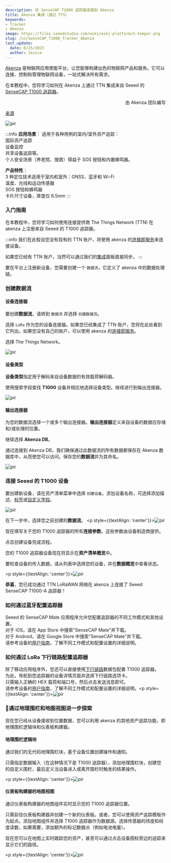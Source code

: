 ```yaml
---
description: 将 SenseCAP T1000 追踪器连接到 Akenza
title: Akenza 集成（通过 TTS）
keywords:
- Tracker
- Akenza
image: https://files.seeedstudio.com/wiki/wiki-platform/S-tempor.png
slug: /cn/SenseCAP_T1000_Tracker_Akenza
last_update:
  date: 8/25/2023
  author: Jessie
---
```


[Akenza](https://akenza.io/) 是物联网应用使能平台，让您能够构建出色的物联网产品和服务。它可以连接、控制和管理物联网设备，一站式解决所有需求。

在本教程中，您将学习如何在 Akenza 上通过 TTN 集成来自 Seeed 的 [SenseCAP T1000 追踪器](https://www.seeedstudio.com/SenseCAP-Card-Tracker-T1000-A-p-5697.html)。
​
<div align="right">
由 Akenza 团队编写
</div>

[来源](https://docs.akenza.io/akenza.io/tutorials/add-devices/how-to-integrate-the-seeed-sensecap-t1000-tracker-on-akenza)

<p style={{textAlign: 'center'}}><img src="https://3656276971-files.gitbook.io/~/files/v0/b/gitbook-x-prod.appspot.com/o/spaces%2F-MMKXTFIN5ZlLOjBlfC4%2Fuploads%2FBvnwVdfDW4JXHXEbrjs3%2FT1000%20tracker.png?alt=media&token=dedacd81-e952-4e83-90bf-f004e99adc08" alt="pir" width={400} height="auto" /></p>


:::info
**应用场景**：
适用于各种用例的室内/室外资产追踪：<br/>
国际资产追踪<br/>
设备监控<br/>
共享设备追踪等。<br/>
个人安全场景（养老院、搜救）得益于 SOS 按钮和内置蜂鸣器。<br/>

**产品特性**：<br/>
3 种定位技术适用于室内和室外：GNSS、蓝牙和 Wi-Fi<br/>
温度、光线和运动传感器<br/>
SOS 按钮和蜂鸣器<br/>
卡片尺寸设备，厚度仅 6.5mm
:::


### 入门指南

在本教程中，您将学习如何使用连接提供商 The Things Network (TTN) 在 akenza 上注册来自 Seeed 的 T1000 追踪器。

:::info
我们在此假设您没有现有的 TTN 账户，将使用 akenza 的[连接即服务](https://docs.akenza.io/akenza.io/get-started/your-integration)来连接设备。

如果您已经有 TTN 账户，当然可以通过我们的[集成](https://docs.akenza.io/akenza.io/get-started/your-integration#2.-integrations)面板直接同步。
:::

要在平台上注册新设备，您需要创建一个 `数据流`，它定义了 akenza 中的数据处理链。

### 创建数据流

#### 设备连接器

要创建**数据流**，请转到 `数据流` 并选择 `创建数据流`。

选择 `LoRa` 作为您的设备连接器。如果您已经集成了 TTN 账户，您将在此处看到它列出。如果您没有自己的账户，可以使用 akenza 的[连接即服务](https://docs.akenza.io/akenza.io/get-started/your-integration)。

选择 The Things Network。
<p style={{textAlign: 'center'}}><img src="https://3656276971-files.gitbook.io/~/files/v0/b/gitbook-x-prod.appspot.com/o/spaces%2F-MMKXTFIN5ZlLOjBlfC4%2Fuploads%2FBNwN5xlVesDpVxHQ3H4d%2FT1000-DF.png?alt=media&token=540e39fd-bea3-46dd-84a7-6af601e772f7" alt="pir" width={800} height="auto" /></p>

#### 设备类型

**设备类型**指定用于解码来自设备数据的有效载荷解码器。

使用搜索字段查找 **T1000** 设备并相应地选择设备类型。继续进行到输出连接器。

<p style={{textAlign: 'center'}}><img src="https://3656276971-files.gitbook.io/~/files/v0/b/gitbook-x-prod.appspot.com/o/spaces%2F-MMKXTFIN5ZlLOjBlfC4%2Fuploads%2FUuglz0pXA3SEsX59cdxJ%2FT1000-DF-2.png?alt=media&token=16c0dd80-f402-4477-857b-b0de9601b27b" alt="pir" width={800} height="auto" /></p>

#### 输出连接器

为您的数据流选择一个或多个输出连接器。**输出连接器**定义来自设备的数据应存储和/或处理的位置。

继续选择 **Akenza DB**。

通过连接到 Akenza DB，我们确保通过此数据流的所有数据都保存在 Akenza 数据库中，从而使您可以访问。保存您的**数据流**并为其命名。

<p style={{textAlign: 'center'}}><img src="https://3656276971-files.gitbook.io/~/files/v0/b/gitbook-x-prod.appspot.com/o/spaces%2F-MMKXTFIN5ZlLOjBlfC4%2Fuploads%2FSOGhuXN5SrmIMjchCCJP%2FT1000-DF-3.png?alt=media&token=7e43e9ab-1a9a-4609-b1c7-36ceeaf71635" alt="pir" width={800} height="auto" /></p>


### 连接 Seeed 的 T1000 设备

要创建新设备，请在资产清单菜单中选择 `创建设备`。添加设备名称，可选择添加描述、[标签](https://docs.akenza.io/akenza.io/get-started/create-new-device/how-to-use-tags-on-akenza)或[自定义字段](https://docs.akenza.io/akenza.io/get-started/create-new-device/how-to-use-custom-fields-on-akenza)。

<p style={{textAlign: 'center'}}><img src="https://3656276971-files.gitbook.io/~/files/v0/b/gitbook-x-prod.appspot.com/o/spaces%2F-MMKXTFIN5ZlLOjBlfC4%2Fuploads%2FI6gtMgKsAlazzNMO2Umz%2FT1000-CD-1.png?alt=media&token=ef5c5b56-1409-4b89-8893-66ca3bdb5822" alt="pir" width={800} height="auto" /></p>

在下一步中，选择您之前创建的**数据流**。
​<p style={{textAlign: 'center'}}><img src="https://3656276971-files.gitbook.io/~/files/v0/b/gitbook-x-prod.appspot.com/o/spaces%2F-MMKXTFIN5ZlLOjBlfC4%2Fuploads%2FVPZ35a4DKdujIqlP84gR%2FT1000-CD-2.png?alt=media&token=73ced82f-ea7b-436c-a42d-36dc44ec3f12" alt="pir" width={800} height="auto" /></p>

现在填写关于您的 T1000 追踪器的所有**连接参数**。这些参数由设备制造商提供。

点击创建设备完成流程。

您的 T1000 追踪器设备现在将显示在**资产清单概览**中。

要检查设备的传入数据，请从列表中选择您的设备，并在**数据概览**中查看状态。

​<p style={{textAlign: 'center'}}><img src="https://3656276971-files.gitbook.io/~/files/v0/b/gitbook-x-prod.appspot.com/o/spaces%2F-MMKXTFIN5ZlLOjBlfC4%2Fuploads%2Fllgd7HtP8VBZbAgeNU4M%2FT1000-Asset.png?alt=media&token=2665b736-aed6-4533-b7bb-aaa5542f5d67" alt="pir" width={800} height="auto" /></p>

**恭喜**，您已成功通过 TTN LoRaWAN 网络在 akenza 上连接了 Seeed SenseCAP T1000-A 追踪器！

### 如何通过蓝牙配置追踪器

Seeed 的 SenseCAP Mate 应用程序允许您配置追踪器的不同工作模式和其他设置。<br/> 
对于 iOS，请在 App Store 中搜索"SenseCAP Mate"并下载。<br/>
对于 Android，请在 Google Store 中搜索"SenseCAP Mate"并下载。<br/>
请参考设备的[用户指南](https://files.seeedstudio.com/products/SenseCAP/SenseCAP_Tracker/SenseCAP_Tracker_T1000-AB_User_Guide.pdf)，了解不同工作模式和配置设置的详细说明。

### 如何通过 LoRa 下行链路配置追踪器

除了移动应用程序外，您还可以直接使用[下行链路](https://docs.akenza.io/akenza.io/get-started/connectors/downlink)数据包配置 T1000 追踪器。<br/>
为此，导航到您追踪器的设备详情页面并选择下行链路选项卡。<br/>
只需输入正确的 HEX 载荷和端口号，然后点击发送消息即可。<br/>
请参考设备的[用户指南](https://files.seeedstudio.com/products/SenseCAP/SenseCAP_Tracker/SenseCAP_Tracker_T1000-AB_User_Guide.pdf)，了解不同工作模式和配置设置的详细说明。
​
​<p style={{textAlign: 'center'}}><img src="https://3656276971-files.gitbook.io/~/files/v0/b/gitbook-x-prod.appspot.com/o/spaces%2F-MMKXTFIN5ZlLOjBlfC4%2Fuploads%2F5KtoZmSstaZQ7vMLevdo%2FT1000-downlink.png?alt=media&token=e8d29de7-9b7a-4c57-8376-443ceb8c9ee1" alt="pir" width={800} height="auto" /></p>

### 🚀通过地理围栏和地图视图进一步探索

现在您已经从设备接收到位置数据，您可以利用 akenza 的其他资产追踪功能，即地理围栏逻辑块和仪表板构建器。

#### 地理围栏逻辑块

通过我们的无代码地理围栏块，基于设备位置创建操作和通知。

只需指定数据输入（在这种情况下是 T1000 追踪器），添加地理围栏块，创建您的自定义围栏，最后定义当设备进入或离开围栏时触发的结果操作。

​<p style={{textAlign: 'center'}}><img src="https://3656276971-files.gitbook.io/~/files/v0/b/gitbook-x-prod.appspot.com/o/spaces%2F-MMKXTFIN5ZlLOjBlfC4%2Fuploads%2FhlQoCpjhK7JyUYmUTGSg%2FT1000-geofense.png?alt=media&token=835f6423-4474-44d6-8712-cd6c500e6f7f" alt="pir" width={800} height="auto" /></p>

#### 仪表板构建器的地图视图

通过仪表板构建器的地图组件实时显示您的 T1000 追踪器位置。

只需前往仪表板构建器并创建一个新的仪表板。或者，您可以使用资产追踪模板作为起点。添加地图组件并选择 T1000 追踪器作为数据源。选择传感器的纬度和经度读数，如果需要，添加额外的标记数据点（例如电池电量）。

现在您可以在地图上实时跟踪您的资产，甚至可以通过点击设备图标旁边的追踪来显示它们的路径。

​<p style={{textAlign: 'center'}}><img src="https://3656276971-files.gitbook.io/~/files/v0/b/gitbook-x-prod.appspot.com/o/spaces%2F-MMKXTFIN5ZlLOjBlfC4%2Fuploads%2FaCi1AyERgs0q0L1Gidjq%2FT1000-map.png?alt=media&token=5d461816-1e73-48ab-bbd8-3edb8bc139f8" alt="pir" width={800} height="auto" /></p>